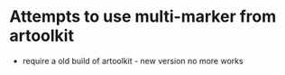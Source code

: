 # Attempts to use multi-marker from artoolkit
- require a old build of artoolkit - new version no more works

